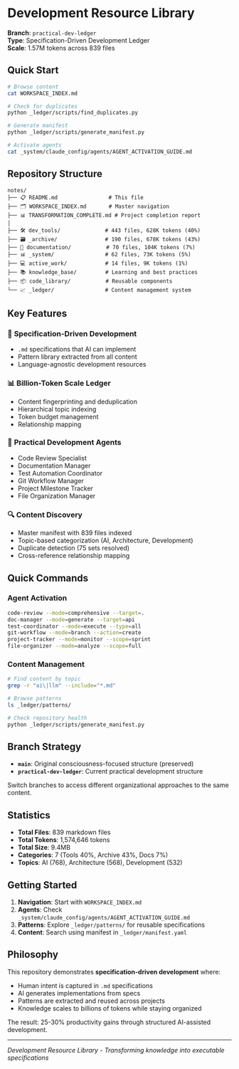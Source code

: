 # Development Resource Library

**Branch**: `practical-dev-ledger`  
**Type**: Specification-Driven Development Ledger  
**Scale**: 1.57M tokens across 839 files

## Quick Start

```bash
# Browse content
cat WORKSPACE_INDEX.md

# Check for duplicates
python _ledger/scripts/find_duplicates.py

# Generate manifest
python _ledger/scripts/generate_manifest.py

# Activate agents
cat _system/claude_config/agents/AGENT_ACTIVATION_GUIDE.md
```

## Repository Structure

```
notes/
├── 📋 README.md                # This file
├── 🗂️ WORKSPACE_INDEX.md       # Master navigation
├── 📊 TRANSFORMATION_COMPLETE.md # Project completion report
│
├── 🛠️ dev_tools/              # 443 files, 628K tokens (40%)
├── 🗃️ _archive/               # 190 files, 678K tokens (43%)
├── 📝 documentation/           # 70 files, 104K tokens (7%)
├── 📊 _system/                # 62 files, 73K tokens (5%)
├── 💻 active_work/            # 14 files, 9K tokens (1%)
├── 📚 knowledge_base/         # Learning and best practices
├── 📦 code_library/           # Reusable components
└── 📈 _ledger/                # Content management system
```

## Key Features

### 🎯 **Specification-Driven Development**
- `.md` specifications that AI can implement
- Pattern library extracted from all content
- Language-agnostic development resources

### 📊 **Billion-Token Scale Ledger**
- Content fingerprinting and deduplication
- Hierarchical topic indexing
- Token budget management
- Relationship mapping

### 🤖 **Practical Development Agents**
- Code Review Specialist
- Documentation Manager
- Test Automation Coordinator
- Git Workflow Manager
- Project Milestone Tracker
- File Organization Manager

### 🔍 **Content Discovery**
- Master manifest with 839 files indexed
- Topic-based categorization (AI, Architecture, Development)
- Duplicate detection (75 sets resolved)
- Cross-reference relationship mapping

## Quick Commands

### Agent Activation
```bash
code-review --mode=comprehensive --target=.
doc-manager --mode=generate --target=api
test-coordinator --mode=execute --type=all
git-workflow --mode=branch --action=create
project-tracker --mode=monitor --scope=sprint
file-organizer --mode=analyze --scope=full
```

### Content Management
```bash
# Find content by topic
grep -r "ai\|llm" --include="*.md"

# Browse patterns
ls _ledger/patterns/

# Check repository health
python _ledger/scripts/generate_manifest.py
```

## Branch Strategy

- **`main`**: Original consciousness-focused structure (preserved)
- **`practical-dev-ledger`**: Current practical development structure

Switch branches to access different organizational approaches to the same content.

## Statistics

- **Total Files**: 839 markdown files
- **Total Tokens**: 1,574,646 tokens
- **Total Size**: 9.4MB
- **Categories**: 7 (Tools 40%, Archive 43%, Docs 7%)
- **Topics**: AI (768), Architecture (568), Development (532)

## Getting Started

1. **Navigation**: Start with `WORKSPACE_INDEX.md`
2. **Agents**: Check `_system/claude_config/agents/AGENT_ACTIVATION_GUIDE.md`
3. **Patterns**: Explore `_ledger/patterns/` for reusable specifications
4. **Content**: Search using manifest in `_ledger/manifest.yaml`

## Philosophy

This repository demonstrates **specification-driven development** where:
- Human intent is captured in `.md` specifications
- AI generates implementations from specs
- Patterns are extracted and reused across projects
- Knowledge scales to billions of tokens while staying organized

The result: 25-30% productivity gains through structured AI-assisted development.

---

*Development Resource Library - Transforming knowledge into executable specifications*
